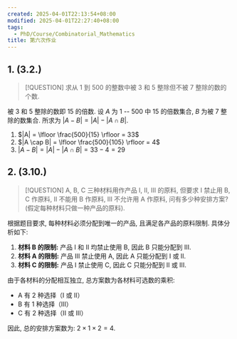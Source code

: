```yaml
---
created: 2025-04-01T22:13:54+08:00
modified: 2025-04-01T22:27:40+08:00
tags:
  - PhD/Course/Combinatorial_Mathematics
title: 第六次作业
---
```


## 1. (3.2.)

> [!QUESTION]
> 求从 1 到 500 的整数中被 3 和 5 整除但不被 7 整除的数的个数.

被 3 和 5 整除的数即 15 的倍数. 设 $A$ 为 1 -- 500 中 15 的倍数集合, $B$ 为被 7 整除的数集合. 所求为 $|A - B| = |A| - |A \cap B|$.

1. $|A| = \lfloor \frac{500}{15} \rfloor = 33$
2. $|A \cap B| = \lfloor \frac{500}{105} \rfloor = 4$
3. $|A - B| = |A| - |A \cap B| = 33 - 4 = 29$

## 2. (3.10.)

> [!QUESTION]
> A, B, C 三种材料用作产品 I, II, III 的原料, 但要求 I 禁止用 B, C 作原料, II 不能用 B 作原料, III 不允许用 A 作原料, 问有多少种安排方案? (假定每种材料只做一种产品的原料).

根据题目要求, 每种材料必须分配到唯一的产品, 且满足各产品的原料限制. 具体分析如下:

1. **材料 B 的限制:** 产品 I 和 II 均禁止使用 B, 因此 B 只能分配到 III.
2. **材料 A 的限制:** 产品 III 禁止使用 A, 因此 A 只能分配到 I 或 II.
3. **材料 C 的限制:** 产品 I 禁止使用 C, 因此 C 只能分配到 II 或 III.

由于各材料的分配相互独立, 总方案数为各材料可选数的乘积:

- A 有 2 种选择（I 或 II）
- B 有 1 种选择（III）
- C 有 2 种选择（II 或 III）

因此, 总的安排方案数为: $2 \times 1 \times 2 = 4$.
